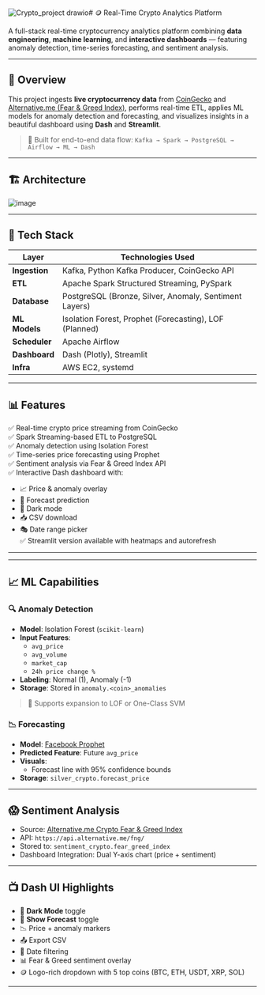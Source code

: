 ![Crypto_project drawio](https://github.com/user-attachments/assets/c7c87d47-6906-4c50-a7a1-8053dc327734)# 🪙 Real-Time Crypto Analytics Platform

A full-stack real-time cryptocurrency analytics platform combining **data engineering**, **machine learning**, and **interactive dashboards** — featuring anomaly detection, time-series forecasting, and sentiment analysis.


---

## 🚀 Overview

This project ingests **live cryptocurrency data** from [CoinGecko](https://coingecko.com) and [Alternative.me (Fear & Greed Index)](https://alternative.me/crypto/fear-and-greed-index/), performs real-time ETL, applies ML models for anomaly detection and forecasting, and visualizes insights in a beautiful dashboard using **Dash** and **Streamlit**.

> 🔁 Built for end-to-end data flow: `Kafka → Spark → PostgreSQL → Airflow → ML → Dash`

---

## 🏗️ Architecture
![image](https://github.com/user-attachments/assets/d3e72cbc-a1ad-430c-9f78-81f18c2efbcd)






---

## 🔧 Tech Stack

| Layer          | Technologies Used                                      |
|----------------|--------------------------------------------------------|
| **Ingestion**   | Kafka, Python Kafka Producer, CoinGecko API            |
| **ETL**         | Apache Spark Structured Streaming, PySpark             |
| **Database**    | PostgreSQL (Bronze, Silver, Anomaly, Sentiment Layers) |
| **ML Models**   | Isolation Forest, Prophet (Forecasting), LOF (Planned) |
| **Scheduler**   | Apache Airflow                                         |
| **Dashboard**   | Dash (Plotly), Streamlit                               |
| **Infra**       | AWS EC2, systemd                     |

---

## 📊 Features

✅ Real-time crypto price streaming from CoinGecko  
✅ Spark Streaming-based ETL to PostgreSQL  
✅ Anomaly detection using Isolation Forest  
✅ Time-series price forecasting using Prophet  
✅ Sentiment analysis via Fear & Greed Index API  
✅ Interactive Dash dashboard with:
- 📈 Price & anomaly overlay
- 🔮 Forecast prediction
- 🌙 Dark mode
- 📥 CSV download
- 🎭 Date range picker  
✅ Streamlit version available with heatmaps and autorefresh

---

---

## 📈 ML Capabilities

### 🔍 Anomaly Detection

- **Model**: Isolation Forest (`scikit-learn`)
- **Input Features**:
  - `avg_price`
  - `avg_volume`
  - `market_cap`
  - `24h price change %`
- **Labeling**: Normal (1), Anomaly (-1)
- **Storage**: Stored in `anomaly.<coin>_anomalies`

> 📌 Supports expansion to LOF or One-Class SVM

### 📉 Forecasting

- **Model**: [Facebook Prophet](https://facebook.github.io/prophet/)
- **Predicted Feature**: Future `avg_price`
- **Visuals**:
  - Forecast line with 95% confidence bounds
- **Storage**: `silver_crypto.forecast_price`

---

## 😱 Sentiment Analysis

- Source: [Alternative.me Crypto Fear & Greed Index](https://alternative.me/crypto/fear-and-greed-index/)
- API: `https://api.alternative.me/fng/`
- Stored to: `sentiment_crypto.fear_greed_index`
- Dashboard Integration: Dual Y-axis chart (price + sentiment)

---

## 📺 Dash UI Highlights

- 🌙 **Dark Mode** toggle  
- 🔮 **Show Forecast** toggle  
- 📉 Price + anomaly markers  
- 📤 Export CSV  
- 📅 Date filtering  
- 📊 Fear & Greed sentiment overlay  
- 🪙 Logo-rich dropdown with 5 top coins (BTC, ETH, USDT, XRP, SOL)

---


